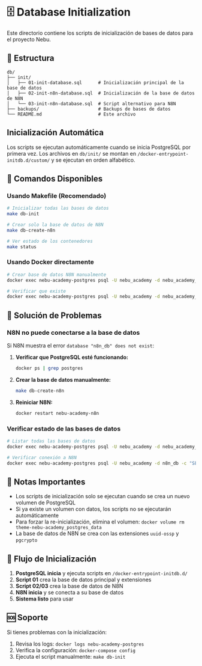 # 🗄️ Database Initialization

Este directorio contiene los scripts de inicialización de bases de datos para el proyecto Nebu.

## 📁 Estructura

```
db/
├── init/
│   ├── 01-init-database.sql      # Inicialización principal de la base de datos
│   ├── 02-init-n8n-database.sql  # Inicialización de la base de datos de N8N
│   └── 03-init-n8n-database.sql  # Script alternativo para N8N
├── backups/                      # Backups de bases de datos
└── README.md                     # Este archivo
```

##  Inicialización Automática

Los scripts se ejecutan automáticamente cuando se inicia PostgreSQL por primera vez. Los archivos en `db/init/` se montan en `/docker-entrypoint-initdb.d/custom/` y se ejecutan en orden alfabético.

## 🔧 Comandos Disponibles

### Usando Makefile (Recomendado)

```bash
# Inicializar todas las bases de datos
make db-init

# Crear solo la base de datos de N8N
make db-create-n8n

# Ver estado de los contenedores
make status
```

### Usando Docker directamente

```bash
# Crear base de datos N8N manualmente
docker exec nebu-academy-postgres psql -U nebu_academy -d nebu_academy_dev -c "CREATE DATABASE n8n_db;"

# Verificar que existe
docker exec nebu-academy-postgres psql -U nebu_academy -d nebu_academy_dev -c "\l" | grep n8n
```

## 🐛 Solución de Problemas

### N8N no puede conectarse a la base de datos

Si N8N muestra el error `database "n8n_db" does not exist`:

1. **Verificar que PostgreSQL esté funcionando:**
   ```bash
   docker ps | grep postgres
   ```

2. **Crear la base de datos manualmente:**
   ```bash
   make db-create-n8n
   ```

3. **Reiniciar N8N:**
   ```bash
   docker restart nebu-academy-n8n
   ```

### Verificar estado de las bases de datos

```bash
# Listar todas las bases de datos
docker exec nebu-academy-postgres psql -U nebu_academy -d nebu_academy_dev -c "\l"

# Verificar conexión a N8N
docker exec nebu-academy-postgres psql -U nebu_academy -d n8n_db -c "SELECT 1;"
```

## 📝 Notas Importantes

- Los scripts de inicialización solo se ejecutan cuando se crea un nuevo volumen de PostgreSQL
- Si ya existe un volumen con datos, los scripts no se ejecutarán automáticamente
- Para forzar la re-inicialización, elimina el volumen: `docker volume rm theme-nebu-academy_postgres_data`
- La base de datos de N8N se crea con las extensiones `uuid-ossp` y `pgcrypto`

## 🔄 Flujo de Inicialización

1. **PostgreSQL inicia** y ejecuta scripts en `/docker-entrypoint-initdb.d/`
2. **Script 01** crea la base de datos principal y extensiones
3. **Script 02/03** crea la base de datos de N8N
4. **N8N inicia** y se conecta a su base de datos
5. **Sistema listo** para usar

## 🆘 Soporte

Si tienes problemas con la inicialización:

1. Revisa los logs: `docker logs nebu-academy-postgres`
2. Verifica la configuración: `docker-compose config`
3. Ejecuta el script manualmente: `make db-init`